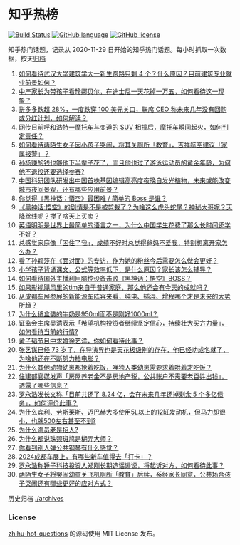 # 知乎热榜
[![Build Status](https://github.com/ToWeLong/zhihu-hot-questions/workflows/CI/badge.svg)](https://github.com/ToWeLong/zhihu-hot-questions/actions)
[![GitHub language](https://img.shields.io/badge/language-golang-orange.svg)](https://golang.org/)
[![GitHub license](https://img.shields.io/github/license/ToWeLong/zhihu-hot-questions)](https://github.com/ToWeLong/zhihu-hot-questions/blob/main/LICENSE)

知乎热门话题，记录从 2020-11-29 日开始的知乎热门话题。每小时抓取一次数据，按天[归档](./archives)

<!-- BEGIN -->

1. [如何看待武汉大学建筑学大一新生跑路只剩 4 个？什么原因？目前建筑专业就业前景如何？](https://www.zhihu.com/question/665274302)
1. [中产家长为带孩子看玲娜贝尔，在迪士尼一天花掉一万五，如何看待这一现象？](https://www.zhihu.com/question/665332711)
1. [拼多多跌超 28%，一度跌穿 100 美元关口，联席 CEO 称未来几年没有回购或分红计划，如何解读？](https://www.zhihu.com/question/665375971)
1. [网传日前呼和浩特一摩托车与变道的 SUV 相撞后，摩托车瞬间起火，如何判定责任？](https://www.zhihu.com/question/665333771)
1. [如何看待两陌生女子因小孩子哭闹，将其关厕所「教育」，吉祥航空建议「家属报警」？](https://www.zhihu.com/question/665361709)
1. [孙杨赚的钱也够他下半辈子花了，而且他也过了游泳运动员的黄金年龄，为何他不退役还要选择参赛?](https://www.zhihu.com/question/665246272)
1. [中国科研团队研发出中国首株基因编辑高亮度夜晚自发光植物，未来或能改变城市夜间景观，还有哪些应用前景？](https://www.zhihu.com/question/665333856)
1. [你觉得《黑神话：悟空》最困难 / 简单的 Boss 是谁？](https://www.zhihu.com/question/664773964)
1. [《黑神话:悟空》的剧情是不是被剪裁了？为啥这么虎头蛇尾？神秘大哥呢？天降丝线呢？搅了啥天上买卖？](https://www.zhihu.com/question/665106956)
1. [英语明明是世界上最简单的语言之一，为什么中国学生花费了那么长时间还学不好？](https://www.zhihu.com/question/659613564)
1. [总感觉家庭像「困住了我」，成绩不好时总觉得爸妈不爱我，特别想离开家怎么办？](https://www.zhihu.com/question/665022661)
1. [看了孙颖莎在《面对面》的专访，作为她的粉丝今后需要怎么做会更好？](https://www.zhihu.com/question/665314009)
1. [小学孩子背诵课文、公式等效率低下，是什么原因？家长该怎么辅导？](https://www.zhihu.com/question/664998436)
1. [如何看待国外主播利用脑控设备击败《黑神话：悟空》BOSS？](https://www.zhihu.com/question/665273472)
1. [如果影视飓风里的tim来自于普通家庭，那么他还会有今天的成就吗？](https://www.zhihu.com/question/653969518)
1. [从成都车展参展的新能源车阵容来看，纯电、插混、增程哪个才是未来的大势所趋？](https://www.zhihu.com/question/664999081)
1. [为什么纸盒装的牛奶是950ml而不是刚好1000ml？](https://www.zhihu.com/question/46603123)
1. [证监会主席吴清表示「希望机构投资者继续坚定信心，持续壮大买方力量」，如何看待当前的行情?](https://www.zhihu.com/question/665324033)
1. [黄子韬节目中求婚徐艺洋，你如何看待此事？](https://www.zhihu.com/question/665327534)
1. [张艺谋已经 73 岁了，在导演界也是天花板级别的存在，他已经功成名就了，为啥他还在不断努力拍电影？](https://www.zhihu.com/question/624711628)
1. [为什么其他动物幼崽都抢着吃饭，唯独人类幼崽需要求着哄着才吃饭？](https://www.zhihu.com/question/620889402)
1. [住建部官媒发声「房屋养老金不是房地产税，公共账户不需要老百姓出钱」，透露了哪些信息？](https://www.zhihu.com/question/665319563)
1. [罗永浩发长文称「目前共还了 8.24 亿，会在未来几年还掉剩余 5 个多亿债务」，如何评价此事？](https://www.zhihu.com/question/665323716)
1. [为什么宾利、劳斯莱斯、迈巴赫大多使用5L以上的12缸发动机，但马力却很小，也就500左右甚至不到?](https://www.zhihu.com/question/559041698)
1. [为什么海员老是招人?](https://www.zhihu.com/question/507691326)
1. [为什么都说珠颈斑鸠是糊弄大师？](https://www.zhihu.com/question/458440782)
1. [你看到别人弹公共钢琴有什么感觉？](https://www.zhihu.com/question/404352589)
1. [2024成都车展上，有哪些新车值得去「打卡」？](https://www.zhihu.com/question/664999681)
1. [罗永浩称锤子科技投资人郑刚长期造谣诽谤，将起诉对方，如何看待此事？](https://www.zhihu.com/question/665326321)
1. [两陌生女子将哭闹幼童关飞机厕所「教育」后续，系经家长同意，公共场合孩子哭闹还有哪些更好的应对方式？](https://www.zhihu.com/question/665366047)

<!-- END -->

历史归档 [./archives](./archives)


### License
[zhihu-hot-questions](https://github.com/towelong/zhihu-hot-questions) 的源码使用 MIT License 发布。